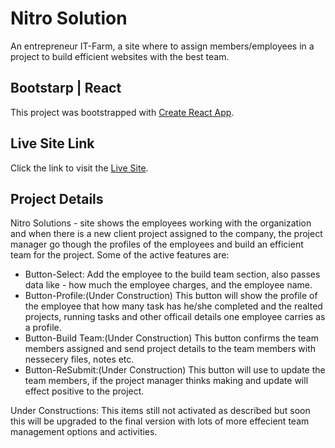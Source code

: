 # Nitro Solution
An entrepreneur IT-Farm, a site where to assign members/employees in a project to build efficient websites with the best team.

## Bootstarp | React
This project was bootstrapped with [Create React App](https://mrak-nitro-solutions.netlify.app/).

## Live Site Link
Click the link to visit the [Live Site](https://mrak-nitro-solutions.netlify.app/).

## Project Details
Nitro Solutions - site shows the employees working with the organization and when there is a new client project assigned to the company, the project manager go though the profiles of the employees and build an efficient team for the project. Some of the active features are:

* Button-Select: Add the employee to the build team section, also passes data like - how much the employee charges, and the employee name.
* Button-Profile:(Under Construction) This button will show the profile of the employee that how many task has he/she completed and the realted projects, running tasks and other officail details one employee carries as a profile.
* Button-Build Team:(Under Construction) This button confirms the team members assigned and send project details to the team members with nessecery files, notes etc.
* Button-ReSubmit:(Under Construction) This button will use to update the team members, if the project manager thinks making and update will effect positive to the project.

Under Constructions: This items still not activated as described but soon this will be upgraded to the final version with lots of more effecient team management options and activities.

